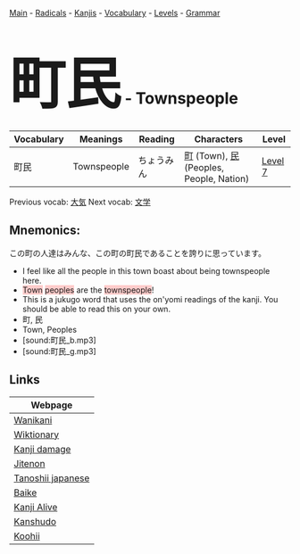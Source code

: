 <style> bigfont {font-size: 100px}</style>
[Main](../README.md) -
[Radicals](../radicals.md) -
[Kanjis](../kanjis.md) -
[Vocabulary](../vocabulary.md) -
[Levels](../levels.md) -
[Grammar](../grammar.md)
# <bigfont> 町民</bigfont> - Townspeople 

| Vocabulary | Meanings | Reading | Characters | Level |
| --- | --- | --- | --- | --- |
| 町民 | Townspeople | ちょうみん |  [町](../kanjis/町.md) (Town), [民](../kanjis/民.md) (Peoples, People, Nation) | [Level 7](../levels/wk_level7.md) |

Previous vocab: [大気](大気.md) Next vocab: [文学](文学.md) 

## Mnemonics:
この町の人達はみんな、この町の町民であることを誇りに思っています。
* I feel like all the people in this town boast about being townspeople here.
* <span style="background-color:#ffcccb"> Town</span> <span style="background-color:#ffcccb"> peoples</span> are the <span style="background-color:#ffcccb"> townspeople</span>!
* This is a jukugo word that uses the on'yomi readings of the kanji. You should be able to read this on your own.
* 町, 民
* Town, Peoples
* [sound:町民_b.mp3]
* [sound:町民_g.mp3]


## Links 

| Webpage |
| --- |
| [Wanikani          ](https://www.wanikani.com/kanji/町民) |
| [Wiktionary        ](https://en.wiktionary.org/wiki/町民) |
| [Kanji damage      ](http://www.kanjidamage.com/kanji/search?utf8=✓&q=町民) |
| [Jitenon           ](https://jitenon.com/kanji/町民) |
| [Tanoshii japanese ](https://www.tanoshiijapanese.com/dictionary/kanji.cfm?k=町民) |
| [Baike             ](https://baike.baidu.com/item/町民) |
| [Kanji Alive       ](https://app.kanjialive.com/町民) |
| [Kanshudo          ](https://www.kanshudo.com/searchmn?q=町民) |
| [Koohii            ](https://kanji.koohii.com/study/kanji/町民) |

